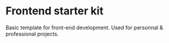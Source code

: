 # Frontend starter kit

Basic template for front-end development.
Used for personnal & professional projects.
